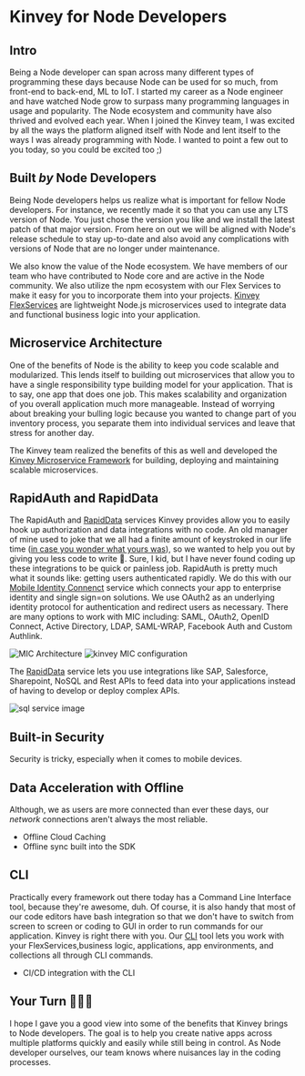# Kinvey for Node Developers

## Intro
Being a Node developer can span across many different types of programming these days because Node can be used for so much, from front-end to back-end, ML to IoT. I started my career as a Node engineer and have watched Node grow to surpass many programming languages in usage and popularity. The Node ecosystem and community have also thrived and evolved each year. When I joined the Kinvey team, I was excited by all the ways the platform aligned itself with Node and lent itself to the ways I was already programming with Node. I wanted to point a few out to you today, so you could be excited too ;)

## Built _by_ Node Developers
Being Node developers helps us realize what is important for fellow Node developers. For instance, we recently made it so that you can use any LTS version of Node. You just chose the version you like and we install the latest patch of that major version. From here on out we will be aligned with Node's release schedule to stay up-to-date and also avoid any complications with versions of Node that are no longer under maintenance.

We also know the value of the Node ecosystem. We have members of our team who have contributed to Node core and are active in the Node community. We also utilize the npm ecosystem with our Flex Services to make it easy for you to incorporate them into your projects. [Kinvey FlexServices](https://devcenter.kinvey.com/nodejs/guides/flex-services) are lightweight Node.js microservices used to integrate data and functional business logic into your application.

## Microservice Architecture
One of the benefits of Node is the ability to keep you code scalable and modularized. This lends itself to building out microservices that allow you to have a single responsibility type building model for your application. That is to say, one app that does one job. This makes scalability and organization of you overall application much more manageable. Instead of worrying about breaking your bulling logic because you wanted to change part of you inventory process, you separate them into individual services and leave that stress for another day.

The Kinvey team realized the benefits of this as well and developed the [Kinvey Microservice Framework](https://devcenter.kinvey.com/rest/guides/mobile-microservices-framework) for building, deploying and maintaining scalable microservices.

## RapidAuth and RapidData
The RapidAuth and [RapidData](https://devcenter.kinvey.com/rest/guides/rapid-data) services Kinvey provides allow you to easily hook up authorization and data integrations with no code. An old manager of mine used to joke that we all had a finite amount of keystroked in our life time ([in case you wonder what yours was](https://keysleft.com/)), so we wanted to help you out by giving you less code to write 🤗. Sure, I kid, but I have never found coding up these integrations to be quick or painless job. RapidAuth is pretty much what it sounds like: getting users authenticated rapidly. We do this with our [Mobile Identity Connenct](https://devcenter.kinvey.com/rest/guides/mobile-identity-connect) service which connects your app to enterprise identity and single sign=on solutions. We use OAuth2 as an underlying identity protocol for authentication and redirect users as necessary. There are many options to work with MIC including: SAML, OAuth2, OpenID Connect, Active Directory, LDAP, SAML-WRAP, Facebook Auth and Custom Authlink. 

![MIC Architecture](https://devcenter.kinvey.com/guides/mobile-identity-connect/authlink-architecture.png)
![kinvey MIC configuration](https://devcenter.kinvey.com/guides/mobile-identity-connect/oauth2.png)

The [RapidData](https://devcenter.kinvey.com/rest/guides/rapid-data) service lets you use integrations like SAP, Salesforce, Sharepoint, NoSQL and Rest APIs to feed data into your applications instead of having to develop or deploy complex APIs.

![sql service image](https://devcenter.kinvey.com/rest/guides/rapid-data/sqlso.png)

## Built-in Security
Security is tricky, especially when it comes to mobile devices. 

## Data Acceleration with Offline 
Although, we as users are more connected than ever these days, our _network_ connections aren't always the most reliable. 
- Offline Cloud Caching
- Offline sync built into the SDK

## CLI
Practically every framework out there today has a Command Line Interface tool, because they're awesome, duh. Of course, it is also handy that most of our code editors have bash integration so that we don't have to switch from screen to screen or coding to GUI in order to run commands for our application. Kinvey is right there with you. Our [CLI](https://github.com/Kinvey/kinvey-cli) tool lets you work with your FlexServices,business logic, applications, app environments, and collections all through CLI commands.
- CI/CD integration with the CLI

## Your Turn 👩🏽‍💻
I hope I gave you a good view into some of the benefits that Kinvey brings to Node developers. The goal is to help you create native apps across multiple platforms quickly and easily while still being in control. As Node developer ourselves, our team knows where nuisances lay in the coding processes. 
